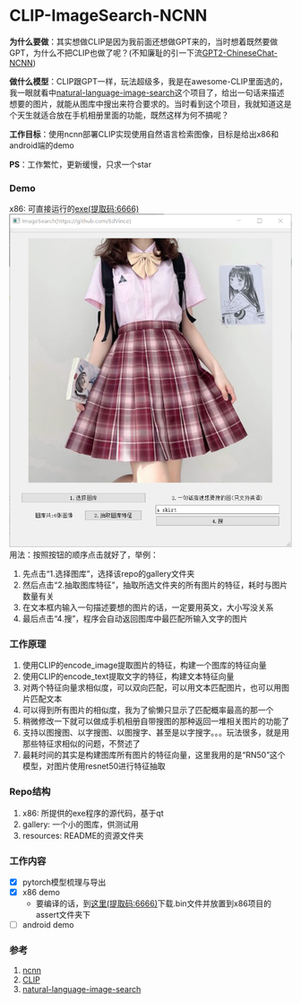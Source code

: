 # CLIP-ImageSearch-NCNN

**为什么要做**：其实想做CLIP是因为我前面还想做GPT来的，当时想着既然要做GPT，为什么不把CLIP也做了呢？(不知廉耻的引一下流[GPT2-ChineseChat-NCNN](https://github.com/EdVince/GPT2-ChineseChat-NCNN))

**做什么模型**：CLIP跟GPT一样，玩法超级多，我是在awesome-CLIP里面选的，我一眼就看中[natural-language-image-search](https://github.com/haltakov/natural-language-image-search)这个项目了，给出一句话来描述想要的图片，就能从图库中搜出来符合要求的。当时看到这个项目，我就知道这是个天生就适合放在手机相册里面的功能，既然这样为何不搞呢？

**工作目标**：使用ncnn部署CLIP实现使用自然语言检索图像，目标是给出x86和android端的demo

**PS**：工作繁忙，更新缓慢，只求一个star

### Demo
x86: 可直接运行的[exe(提取码:6666)](https://pan.baidu.com/s/1vG2sw_ZkF2s6PFob9XVakQ)
![image](./resources/x86.png)
用法：按照按钮的顺序点击就好了，举例：
1. 先点击“1.选择图库”，选择该repo的gallery文件夹
2. 然后点击“2.抽取图库特征”，抽取所选文件夹的所有图片的特征，耗时与图片数量有关
3. 在文本框内输入一句描述要想的图片的话，一定要用英文，大小写没关系
4. 最后点击“4.搜”，程序会自动返回图库中最匹配所输入文字的图片

### 工作原理
1. 使用CLIP的encode_image提取图片的特征，构建一个图库的特征向量
2. 使用CLIP的encode_text提取文字的特征，构建文本特征向量
3. 对两个特征向量求相似度，可以双向匹配，可以用文本匹配图片，也可以用图片匹配文本
4. 可以得到所有图片的相似度，我为了偷懒只显示了匹配概率最高的那一个
5. 稍微修改一下就可以做成手机相册自带搜图的那种返回一堆相关图片的功能了
6. 支持以图搜图、以字搜图、以图搜字、甚至是以字搜字。。。玩法很多，就是用那些特征求相似的问题，不赘述了
7. 最耗时间的其实是构建图库所有图片的特征向量，这里我用的是“RN50”这个模型，对图片使用resnet50进行特征抽取

### Repo结构
1. x86: 所提供的exe程序的源代码，基于qt
2. gallery: 一个小的图库，供测试用
3. resources: README的资源文件夹

### 工作内容
- [x] pytorch模型梳理与导出
- [x] x86 demo
    - 要编译的话，到[这里(提取码:6666)](https://pan.baidu.com/s/1ZoRrGYJcloSG-eb7h23gFA)下载.bin文件并放置到x86项目的assert文件夹下
- [ ] android demo

### 参考
1. [ncnn](https://github.com/Tencent/ncnn)
3. [CLIP](https://github.com/openai/CLIP)
2. [natural-language-image-search](https://github.com/haltakov/natural-language-image-search)